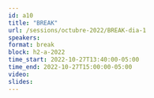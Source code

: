```yaml
---
id: a10
title: "BREAK"
url: /sessions/octubre-2022/BREAK-dia-1
speakers:
format: break
block: h2-a-2022
time_start: 2022-10-27T13:40:00-05:00
time_end: 2022-10-27T15:00:00-05:00
video:
slides:
---
```

